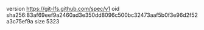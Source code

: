 version https://git-lfs.github.com/spec/v1
oid sha256:83af69eef9a2460ad3e350dd8096c500bc32473aaf5b0f3e96d2f52a3c75ef9a
size 5323
